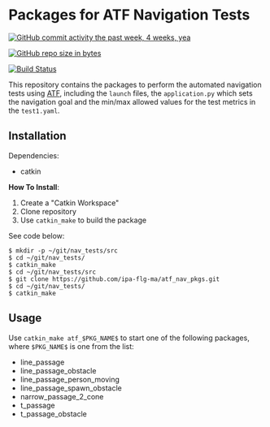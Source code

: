 # Packages for ATF Navigation Tests

[![GitHub commit activity the past week, 4 weeks, yea](https://img.shields.io/github/commit-activity/4w/ipa-flg-ma/atf_nav_pkgs.svg)](https://github.com/ipa-flg-ma/atf_nav_pkgs)

[![GitHub repo size in bytes](https://img.shields.io/github/repo-size/ipa-flg-ma/atf_nav_pkgs.svg)](https://github.com/ipa-flg-ma/atf_nav_pkgs)

[![Build Status](https://travis-ci.org/ipa-flg-ma/atf_nav_pkgs.svg?branch=master)](https://travis-ci.org/ipa-flg-ma/atf_nav_pkgs)

This repository contains the packages to perform the automated navigation tests using [ATF](https://github.com/ipa-fmw/atf), including the `launch` files, the `application.py` which sets the navigation goal and the min/max allowed values for the test metrics in the `test1.yaml`.

## Installation
Dependencies:

- catkin

**How To Install**:
1. Create a "Catkin Workspace"
2. Clone repository
3. Use `catkin_make` to build the package

See code below:

```
$ mkdir -p ~/git/nav_tests/src
$ cd ~/git/nav_tests/
$ catkin_make
$ cd ~/git/nav_tests/src
$ git clone https://github.com/ipa-flg-ma/atf_nav_pkgs.git
$ cd ~/git/nav_tests/
$ catkin_make
```



## Usage
Use `catkin_make atf_$PKG_NAME$` to start one of the following packages, where `$PKG_NAME$` is one from the list:

- line_passage
- line_passage_obstacle
- line_passage_person_moving
- line_passage_spawn_obstacle
- narrow_passage_2_cone
- t_passage
- t_passage_obstacle


